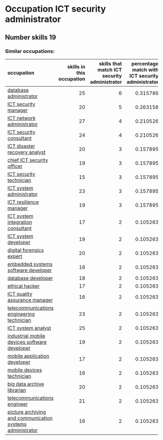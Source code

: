 # Occupation ICT security administrator
## Number skills 19
### Similar occupations:
| occupation                                                                                                                |   skills in this occupation |   skills that match ICT security administrator |   percentage match with ICT security administrator |   skills not in ICT security administrator |
|:--------------------------------------------------------------------------------------------------------------------------|----------------------------:|-----------------------------------------------:|---------------------------------------------------:|-------------------------------------------:|
| [database administrator](database_administrator.md)                                                                       |                          25 |                                              6 |                                           0.315789 |                                         19 |
| [ICT security manager](ICT_security_manager.md)                                                                           |                          20 |                                              5 |                                           0.263158 |                                         15 |
| [ICT network administrator](ICT_network_administrator.md)                                                                 |                          27 |                                              4 |                                           0.210526 |                                         23 |
| [ICT security consultant](ICT_security_consultant.md)                                                                     |                          24 |                                              4 |                                           0.210526 |                                         20 |
| [ICT disaster recovery analyst](ICT_disaster_recovery_analyst.md)                                                         |                          20 |                                              3 |                                           0.157895 |                                         17 |
| [chief ICT security officer](chief_ICT_security_officer.md)                                                               |                          19 |                                              3 |                                           0.157895 |                                         16 |
| [ICT security technician](ICT_security_technician.md)                                                                     |                          15 |                                              3 |                                           0.157895 |                                         12 |
| [ICT system administrator](ICT_system_administrator.md)                                                                   |                          23 |                                              3 |                                           0.157895 |                                         20 |
| [ICT resilience manager](ICT_resilience_manager.md)                                                                       |                          19 |                                              3 |                                           0.157895 |                                         16 |
| [ICT system integration consultant](ICT_system_integration_consultant.md)                                                 |                          17 |                                              2 |                                           0.105263 |                                         15 |
| [ICT system developer](ICT_system_developer.md)                                                                           |                          19 |                                              2 |                                           0.105263 |                                         17 |
| [digital forensics expert](digital_forensics_expert.md)                                                                   |                          20 |                                              2 |                                           0.105263 |                                         18 |
| [embedded systems software developer](embedded_systems_software_developer.md)                                             |                          16 |                                              2 |                                           0.105263 |                                         14 |
| [database developer](database_developer.md)                                                                               |                          18 |                                              2 |                                           0.105263 |                                         16 |
| [ethical hacker](ethical_hacker.md)                                                                                       |                          17 |                                              2 |                                           0.105263 |                                         15 |
| [ICT quality assurance manager](ICT_quality_assurance_manager.md)                                                         |                          16 |                                              2 |                                           0.105263 |                                         14 |
| [telecommunications engineering technician](telecommunications_engineering_technician.md)                                 |                          23 |                                              2 |                                           0.105263 |                                         21 |
| [ICT system analyst](ICT_system_analyst.md)                                                                               |                          25 |                                              2 |                                           0.105263 |                                         23 |
| [industrial mobile devices software developer](industrial_mobile_devices_software_developer.md)                           |                          19 |                                              2 |                                           0.105263 |                                         17 |
| [mobile application developer](mobile_application_developer.md)                                                           |                          17 |                                              2 |                                           0.105263 |                                         15 |
| [mobile devices technician](mobile_devices_technician.md)                                                                 |                          16 |                                              2 |                                           0.105263 |                                         14 |
| [big data archive librarian](big_data_archive_librarian.md)                                                               |                          20 |                                              2 |                                           0.105263 |                                         18 |
| [telecommunications engineer](telecommunications_engineer.md)                                                             |                          21 |                                              2 |                                           0.105263 |                                         19 |
| [picture archiving and communication systems administrator](picture_archiving_and_communication_systems_administrator.md) |                          16 |                                              2 |                                           0.105263 |                                         14 |
